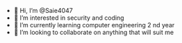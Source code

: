 - 👋 Hi, I’m @Saie4047
- 👀 I’m interested in security and coding
- 🌱 I’m currently learning computer engineering 2 nd year
- 💞️ I’m looking to collaborate on anything that will suit me


<!---
Saie4047/Saie4047 is a ✨ special ✨ repository because its `README.md` (this file) appears on your GitHub profile.
You can click the Preview link to take a look at your changes.
--->

